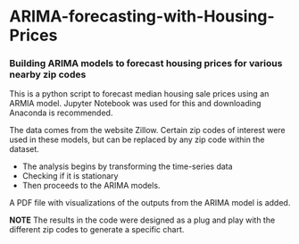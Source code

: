 # ARIMA-forecasting-with-Housing-Prices
### Building ARIMA models to forecast housing prices for various nearby zip codes

This is a python script to forecast median housing sale prices using an ARMIA model. Jupyter Notebook was used for this and downloading Anaconda is recommended. 

The data comes from the website Zillow. Certain zip codes of interest were used in these models, but can be replaced by any zip code within the dataset.

- The analysis begins by transforming the time-series data 
- Checking if it is stationary 
- Then proceeds to the ARIMA models. 

A PDF file with visualizations of the outputs from the ARIMA model is added.

**NOTE**
The results in the code were designed as a plug and play with the different zip codes to generate a specific chart.
